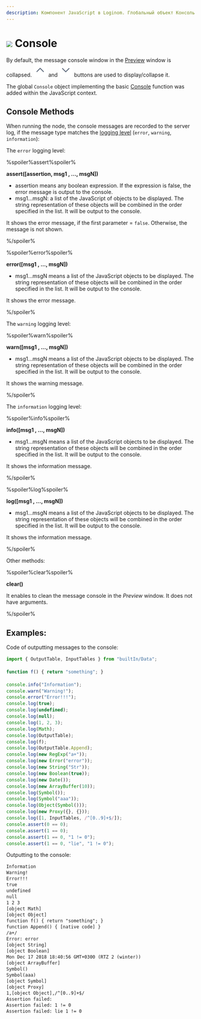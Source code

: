 ```yaml
---
description: Компонент JavaScript в Loginom. Глобальный объект Консоль. Методы Console. Примеры.
---
```

# ![](./../../../images/icons/components/javascript_default.svg) Console

By default, the message console window in the [Preview](./../../../visualization/preview/preview.md) window is collapsed. ![ ](./../../../images/icons/common/toolbar-controls/up_default.svg) and ![ ](./../../../images/icons/common/toolbar-controls/down_default.svg) buttons are used to display/collapse it.

The global `Console` object implementing the basic [Console](https://developer.mozilla.org/ru/docs/Web/API/Console) function was added within the JavaScript context.

## Console Methods

When running the node, the console messages are recorded to the server log, if the message type matches the [logging level](./../../../admin/parameters.md#parametry-logirovaniya) (`error`, `warning`, `information`):

The `error` logging level:

%spoiler%assert%spoiler%

**assert([assertion, msg1 , ..., msgN])**

- assertion means any boolean expression. If the expression is false, the error message is output to the console.
- msg1...msgN: a list of the JavaScript of objects to be displayed. The string representation of these objects will be combined in the order specified in the list. It will be output to the console.

It shows the error message, if the first parameter = `false`. Otherwise, the message is not shown.

%/spoiler%

%spoiler%error%spoiler%

**error([msg1 , ..., msgN])**

- msg1...msgN means a list of the JavaScript objects to be displayed. The string representation of these objects will be combined in the order specified in the list. It will be output to the console.

It shows the error message.

%/spoiler%

The `warning` logging level:

%spoiler%warn%spoiler%

**warn([msg1 , ..., msgN])**

- msg1...msgN means a list of the JavaScript objects to be displayed. The string representation of these objects will be combined in the order specified in the list. It will be output to the console.

It shows the warning message.

%/spoiler%

The `information` logging level:

%spoiler%info%spoiler%

**info([msg1 , ..., msgN])**

- msg1...msgN means a list of the JavaScript objects to be displayed. The string representation of these objects will be combined in the order specified in the list. It will be output to the console.

It shows the information message.

%/spoiler%

%spoiler%log%spoiler%

**log([msg1 , ..., msgN])**

- msg1...msgN means a list of the JavaScript objects to be displayed. The string representation of these objects will be combined in the order specified in the list. It will be output to the console.

It shows the information message.

%/spoiler%

Other methods:

%spoiler%clear%spoiler%

**clear()**

It enables to clean the message console in the *Preview* window. It does not have arguments.

%/spoiler%

## Examples:

Code of outputting messages to the console:

```javascript
import { OutputTable, InputTables } from "builtIn/Data";

function f() { return "something"; }

console.info("Information");
console.warn("Warning!");
console.error("Error!!!");
console.log(true);
console.log(undefined);
console.log(null);
console.log(1, 2, 3);
console.log(Math);
console.log(OutputTable);
console.log(f);
console.log(OutputTable.Append);
console.log(new RegExp("a+"));
console.log(new Error("error"));
console.log(new String("Str"));
console.log(new Boolean(true));
console.log(new Date());
console.log(new ArrayBuffer(10));
console.log(Symbol());
console.log(Symbol("aaa"));
console.log(Object(Symbol()));
console.log(new Proxy({}, {}));
console.log([1, InputTables, /^[0..9]+$/]);
console.assert(0 == 0);
console.assert(1 == 0);
console.assert(1 == 0, "1 != 0");
console.assert(1 == 0, "lie", "1 != 0");
```

Outputting to the console:

```
Information
Warning!
Error!!!
true
undefined
null
1 2 3
[object Math]
[object Object]
function f() { return "something"; }
function Append() { [native code] }
/a+/
Error: error
[object String]
[object Boolean]
Mon Dec 17 2018 18:40:56 GMT+0300 (RTZ 2 (winter))
[object ArrayBuffer]
Symbol()
Symbol(aaa)
[object Symbol]
[object Proxy]
1,[object Object],/^[0..9]+$/
Assertion failed:
Assertion failed: 1 != 0
Assertion failed: lie 1 != 0
```
